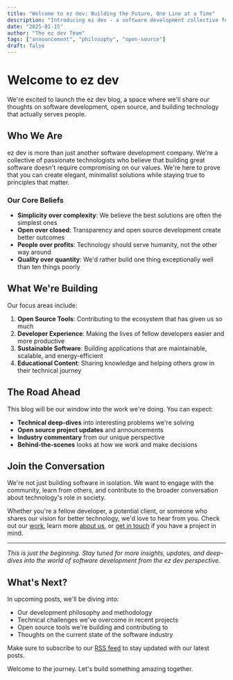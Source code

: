 ```yaml
---
title: "Welcome to ez dev: Building the Future, One Line at a Time"
description: "Introducing ez dev - a software development collective focused on creating elegant, minimalist solutions to complex problems while staying true to our values."
date: "2025-01-15"
author: "The ez dev Team"
tags: ["announcement", "philosophy", "open-source"]
draft: false
---
```


# Welcome to ez dev

We're excited to launch the ez dev blog, a space where we'll share our thoughts on software development, open source, and building technology that actually serves people.

## Who We Are

ez dev is more than just another software development company. We're a collective of passionate technologists who believe that building great software doesn't require compromising on our values. We're here to prove that you can create elegant, minimalist solutions while staying true to principles that matter.

### Our Core Beliefs

- **Simplicity over complexity**: We believe the best solutions are often the simplest ones
- **Open over closed**: Transparency and open source development create better outcomes
- **People over profits**: Technology should serve humanity, not the other way around
- **Quality over quantity**: We'd rather build one thing exceptionally well than ten things poorly

## What We're Building

Our focus areas include:

1. **Open Source Tools**: Contributing to the ecosystem that has given us so much
2. **Developer Experience**: Making the lives of fellow developers easier and more productive
3. **Sustainable Software**: Building applications that are maintainable, scalable, and energy-efficient
4. **Educational Content**: Sharing knowledge and helping others grow in their technical journey

## The Road Ahead

This blog will be our window into the work we're doing. You can expect:

- **Technical deep-dives** into interesting problems we're solving
- **Open source project updates** and announcements
- **Industry commentary** from our unique perspective
- **Behind-the-scenes** looks at how we work and make decisions

## Join the Conversation

We're not just building software in isolation. We want to engage with the community, learn from others, and contribute to the broader conversation about technology's role in society.

Whether you're a fellow developer, a potential client, or someone who shares our vision for better technology, we'd love to hear from you. Check out our [work](/work), learn more [about us](/about), or [get in touch](/newproject) if you have a project in mind.

---

*This is just the beginning. Stay tuned for more insights, updates, and deep-dives into the world of software development from the ez dev perspective.*

## What's Next?

In upcoming posts, we'll be diving into:

- Our development philosophy and methodology
- Technical challenges we've overcome in recent projects
- Open source tools we're building and contributing to
- Thoughts on the current state of the software industry

Make sure to subscribe to our [RSS feed](/blog/rss.xml) to stay updated with our latest posts.

Welcome to the journey. Let's build something amazing together.